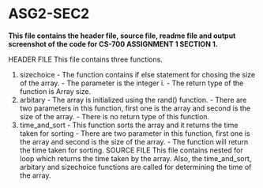 # ASG2-SEC2
**This file contains the header file, source file, readme file and output screenshot of the code for CS-700 ASSIGNMENT 1 SECTION 1.**

HEADER FILE
This file contains three functions.
1. sizechoice - The function contains if else statement for chosing the size of the array.
              - The parameter is the integer i.
              - The return type of the function is Array size.
2. arbitary - The array is initialized using the rand() function.
            - There are two parameters in this function, first one is the array and second is the size of the array.
            - There is no return type of this function.
3. time_and_sort - This function sorts the array and it returns the time taken for sorting
                 - There are two parameter in this function, first one is the array and second is the size of the array.
                 - The function will return the time taken for sorting.
SOURCE FILE
This file contains nested for loop which returns the time taken by the array. Also, the time_and_sort, arbitary and sizechoice functions are called for determining the time of the array.


